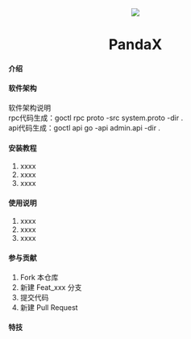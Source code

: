 <div align="center"><img src="https://github.com/PandaGoAdmin/PandaUi/blob/master/src/assets/logo.png"/></div>

<h1 align="center">PandaX</h1>

#### 介绍

#### 软件架构
软件架构说明  
rpc代码生成：goctl rpc proto -src system.proto -dir .  
api代码生成：goctl api go -api admin.api -dir .

#### 安装教程

1.  xxxx
2.  xxxx
3.  xxxx

#### 使用说明

1.  xxxx
2.  xxxx
3.  xxxx

#### 参与贡献

1.  Fork 本仓库
2.  新建 Feat_xxx 分支
3.  提交代码
4.  新建 Pull Request


#### 特技
